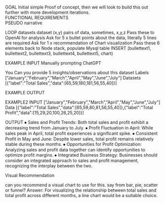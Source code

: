 GOAL
Initial simple Proof of concept, then we will look to build this out further with more development iterations.<br>
FUNCTIONAL REQUIREMENTS</br>
PSEUDO narrative</br>

LOOP datasets
dataset (x,y) pairs of data, sometimes, x,y,z
Pass these to OpenAI for analysis
Ask for 5 x bullet points about the data, literally 5 lines are required
Ask for 1 x recommendation of Chart visualization
Pass these 6 elements back to Node stack, populate Mysql table
		INSERT (bullettext1, bullettext2, bullettext3, bullettext4, bullettext5, chart)

EXAMPLE INPUT
Manually prompting ChatGPT
 
You
Can you provide 5 insights/observations about this dataset Labels ["January","February","March","April","May","June","July"] 
Datasets [{"label":"Total Sales","data":[65,59,180,181,56,55,40]}] 

EXAMPLE OUTPUT
 



EXAMPLE2 INPUT
["January","February","March","April","May","June","July"] 
Data [{"label":"Total Sales","data":[65,59,80,81,56,55,40]},{"label":"Total Profit","data":[15,29,20,100,26,25,20]}] 

OUTPUT
⦁	Sales and Profit Trends: Both total sales and profit exhibit a decreasing trend from January to July.
⦁	Profit Fluctuation in April: While sales peak in April, total profit experiences a significant spike.
⦁	Consistent Profit in May and June: Despite lower sales, total profit remains relatively stable during these months.
⦁	Opportunities for Profit Optimization: Analyzing sales and profit data together can identify opportunities to optimize profit margins.
⦁	Integrated Business Strategy: Businesses should consider an integrated approach to sales and profit management, recognizing the interplay between the two.

Visual Recommendation

can you recommend a visual chart to use for this. say from bar, pie, scatter or funnel?
Answer:
For visualizing the relationship between total sales and total profit across different months, a line chart would be a suitable choice.

